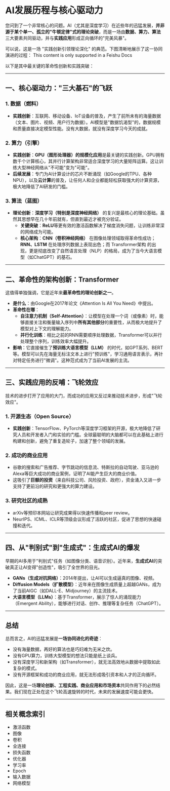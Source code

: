 # AI发展历程与核心驱动力

您问到了一个非常核心的问题。AI（尤其是深度学习）在近些年的迅猛发展，**并非源于某个单一、孤立的"牛顿定律"式的理论突破**，而是一场由**数据、算力、算法**三大要素共同驱动，并与**实践应用**形成正向循环的"完美风暴"。

可以说，这是一场 "实践创新引领理论深化" 的典范。下图清晰地展示了这一协同演进的过程：
This content is only supported in a Feishu Docs

以下是其中最关键的革命性创新和实践突破：

---

## 一、核心驱动力："三大基石"的飞跃

### 1. 数据（燃料）
- **实践创新**：互联网、移动设备、IoT设备的普及，产生了前所未有的海量数据（文本、图片、视频、用户行为数据）。AI模型是"数据饥渴型"的，数据规模和质量直接决定模型性能。没有大数据，就没有深度学习今天的成就。

### 2. 算力（引擎）
- **实践创新**：**GPU（图形处理器）的规模化应用**是最关键的实践创新。GPU拥有数千个计算核心，其并行计算架构非常适合深度学习的大量矩阵运算。这让训练大型神经网络从"不可能"变为"可能"。
- **后续发展**：专门为AI计算设计的芯片不断涌现（如Google的TPU、各种NPU），以及**云计算**的普及，让任何人和企业都能轻松获取强大的计算资源，极大地降低了AI研发的门槛。

### 3. 算法（蓝图）
- **理论创新**：**深度学习（特别是深度神经网络）** 的复兴是最核心的理论基础。虽然其思想早在几十年前就有，但直到最近才被充分验证。
  - **关键突破**：**ReLU**等更有效的激活函数解决了梯度消失问题，让训练非常深的网络成为可能。
  - **核心架构**：**CNN（卷积神经网络）** 在图像处理领域取得革命性成功；**RNN、LSTM** 在处理序列数据上表现出色；而 Transformer架构 的出现，更是彻底改变了自然语言处理（NLP）的格局，成为了当今大语言模型（如ChatGPT）的基石。

---

## 二、革命性的架构创新：Transformer

这值得单独强调，它是近年来**最革命性的理论创新之一**。

- **是什么**：由Google在2017年论文《Attention Is All You Need》中提出。
- **革命性在哪**：
  - **自注意力机制（Self-Attention）**：让模型在处理一个词（或像素）时，能够直接关注和衡量输入序列中**所有其他部分**的重要性，从而极大地提升了模型对上下文的理解能力。
  - **并行化训练**：相比之前的RNN需要顺序处理数据，Transformer可以并行处理整个序列，训练效率大幅提升。
- **影响**：它直接催生了**预训练大语言模型（LLM）** 的时代，如GPT系列、BERT等。模型可以先在海量无标注文本上进行"预训练"，学习通用语言表示，再针对特定任务进行"微调"。这种范式成为了当前AI发展的主流。

---

## 三、实践应用的反哺：飞轮效应

技术的进步打开了应用的大门，而成功的应用又反过来推动技术进步，形成"飞轮效应"。

### 1. 开源生态（Open Source）
- **实践创新**：TensorFlow、PyTorch等深度学习框架的开源，极大地降低了研究人员和开发者入门和实验的门槛。全球最聪明的大脑都可以在此基础上进行构建和创新，避免了重复造轮子，加速了整个领域的发展。

### 2. 成功的商业应用
- 谷歌的搜索和广告推荐、字节跳动的信息流、特斯拉的自动驾驶、亚马逊的Alexa等巨大成功的商业案例，证明了AI能产生巨大的商业价值。
- 这吸引了**巨额的投资**（来自科技公司、风险投资、政府），资金涌入又进一步支持了更前沿的研究和更强大的算力建设。

### 3. 研究社区的成熟
- arXiv等预印本网站让研究成果得以快速传播和peer review。
- NeurIPS、ICML、ICLR等顶级会议形成了活跃的社区，促进了思想的快速碰撞和迭代。

---

## 四、从"判别式"到"生成式"：生成式AI的爆发

早期的AI多用于"判别式"任务（如图像分类、语音识别）。近年来，**生成式AI**的突破真正让AI变得"创造性"，吸引了全世界的目光。

- **GANs（生成对抗网络）**：2014年提出，让AI可以生成逼真的图像、视频。
- **Diffusion Models（扩散模型）**：近年来在图像生成质量上超越GANs，成为了当前AIGC（如DALL-E、Midjourney）的主流技术。
- **大语言模型（LLMs）**：基于Transformer，展示了惊人的涌现能力（Emergent Ability），能够进行对话、创作、推理等复杂任务（ChatGPT）。

---

## 总结

总而言之，AI的迅猛发展是**一场协同进化的奇迹**：

- 没有海量数据，再好的算法也是巧妇难为无米之炊。
- 没有GPU算力，训练大型模型的想法只能是纸上谈兵。
- 没有深度学习和新架构（如Transformer），就无法高效地从数据中提取如此复杂的模式。
- 没有开源框架和成功的商业应用，就无法形成吸引资本和人才的正向循环。

因此，这是一场**理论创新、工程实践、商业应用和市场资本**共同作用下的必然结果。我们现在正处在这个飞轮高速旋转的时代，未来的发展速度可能会更快。

---

## 相关概念索引

- 激活函数
- 图像
- 卷积
- 全连接
- 损失函数
- 优化器
- 学习率
- Epoch
- 输入数据
- 网络模型
